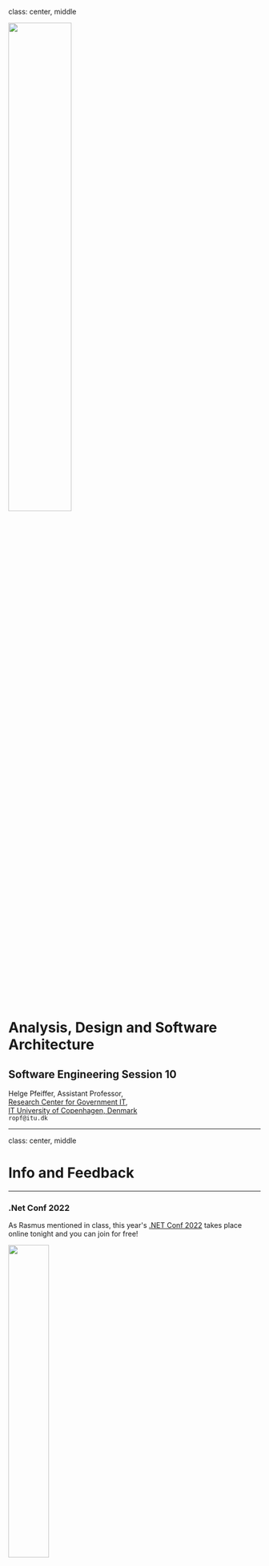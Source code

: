 class: center, middle

<img src="https://www.saa-authors.eu/picture/739/ftw_768/saa-mtcwmza4nzq5mq.jpg" width="50%">

# Analysis, Design and Software Architecture

## Software Engineering Session 10

Helge Pfeiffer, Assistant Professor,<br>
[Research Center for Government IT](https://www.itu.dk/forskning/institutter/institut-for-datalogi/forskningscenter-for-offentlig-it),<br> 
[IT University of Copenhagen, Denmark](https://www.itu.dk)<br>
`ropf@itu.dk`

---

class: center, middle

# Info and Feedback

---

### .Net Conf 2022

As Rasmus mentioned in class, this year's [.NET Conf 2022](https://www.dotnetconf.net/) takes place online tonight and you can join for free!

<img src="https://www.dotnetconf.net/img/hero-illustration-drone.gif" width="40%">
<img src="https://www.dotnetconf.net/img/hero-illustration-bot.svg" width="100%">

---

### Project

Assignments are over, the project started two weeks ago.

<https://github.com/itu-bdsa/project-description>

  * Some of you are not registered in project groups yet?
  * Not all groups registered their project repository on GitHub yet?

---

### Code Review in the large...

I love that I can see that some of the feedback from last week found its way into your projects! ❤❤❤

---

### Are you a week behind?

Some projects seem to be on the stage of two weeks ago and not of what was described as project work for last week...

---

### Naming is a part of design

`RepositoryRepository` is perhaps not a too good name...

  * Why not?
  * How could it be made more clear?

---

### Use Case vs. Use case Diagram?

  * Remember difference between a Use Case and a Use Case Diagram?
  * What was the more important and the more expressive?

---

### Use Case vs. Use case Diagram?

Is the following a functional or a non-functional requirement:

  > Use the 'libgit2sharp' library to collect git repository data.

---

### Structure of your repositories

  * Is an SQLite DB file part of your repository?

--

  * `.DS_Store` files and similar should be ignored in `.gitignore` and removed from the repository (`git rm`)

--

  * Test repos as ZIP files, some projects still rely on Git repositories in Git repositories.


---

### Commented-out tests

```csharp
/*
[Fact]
public void Update_Existing_Repository_Returns_Response_Updated()
{
    var dbRepo = new DbRepositoryUpdateDTO(_singleCommitRepoPath);
    
...

    response.Should().Be(Response.Updated);
    commit!.SHA.Should().Be(realRepo.Commits.FirstOrDefault()!.Sha);
}
*/
```

--

Commented out tests: Provide a rationale for why they are ignored but in the test suite:

```csharp
[Fact(Skip = "Reason")]
```

```csharp
[Theory(Skip ="Reason")]
```

---

### Design

Which design principle is likely not met by the following code?

```csharp
public static Dictionary<string, List<Commit>> GitLogByAllAuthorsByDate(string dateformat = DateFormatNoTime,
    Pathing pathing = SourceCode)
{
    using var repo = new Repository(GetPath(pathing));

    repo.Commits.QueryBy(new CommitFilter { IncludeReachableFrom = repo.Head, SortBy = CommitSortStrategies.Time });
    
    var commitsByAuthor = new Dictionary<string, List<Commit>>();
    var commitsByDate = new Dictionary<string, int>();

    foreach (Commit commit in repo.Commits)
    {
        
        if (commitsByAuthor.ContainsKey(commit.Author.Name))
        {
            commitsByAuthor[commit.Author.Name].Add(commit);
        }
        else
        {
            commitsByAuthor.Add(commit.Author.Name, new List<Commit> { commit });
        }
    }

    foreach (var item in commitsByAuthor)
    {
        //CommitsByAuthor:
        //Key = Author
        //Value = List of commits
        Console.WriteLine("Number of Commits | Date");
        Console.WriteLine("Author: " + item.Key);

        foreach (var commit in item.Value)
        {
            //value = Commit
            var dateFormatted = commit.Author.When.ToString(dateformat, CultureInfo.InvariantCulture);
            if (commitsByDate.ContainsKey(dateFormatted))
            {
                commitsByDate[dateFormatted]++;
            }
            else
            {
                commitsByDate.Add(dateFormatted, 1);
            }
        }

        foreach (var date in commitsByDate)
        {
            Console.WriteLine(date.Value + " | " + date.Key);
        }
    }

    return commitsByAuthor;
}

```

---

### Design

We do Elektronisk databehandling (EDB), see e.g., https://da.wikipedia.org/wiki/Edb

```
+-------+    +------------+    +--------+
| Input | -> | Processing | -> | Output |
+-------+    +------------+    +--------+
```

That view makes it more easy to see responsibilities.

---

### Design

Which design principle(s) is(/are) likely not met with the following code?

```csharp
public void selectCommits()
{
    Console.WriteLine("Selecting data ...");
    StringBuilder sb = new StringBuilder();
    sb.Append("USE [bdsaproject];");
    sb.Append("SELECT * FROM [dbo].[Commits];");
    String sql = sb.ToString();
    SqlCommand command = new SqlCommand(sql, _connection);
    SqlDataReader reader = command.ExecuteReader();
    while (reader.Read())
    {
        Console.WriteLine("{0} {1} {2} {3}", reader.GetInt32(0), reader.GetString(1), reader.GetDateTime(2).ToShortDateString(), reader.GetInt32(3));
    }
    Console.WriteLine("Data selected.");
}
```

---

### Printing versus Logging

```csharp
Console.WriteLine("Repo is  already in DB...");
```

```csharp
_logger.LogInformation("Repo is  already in DB...", DateTimeOffset.UtcNow);
```

See more on <https://learn.microsoft.com/en-us/dotnet/core/extensions/logging?tabs=command-line>

---

### Tests

Do your tests actually test the functional requirements that you stated in your documentation?

These two artifacts have to be in sync.

---

class: center, middle

# Software Quality

---

### Software Quality?

Now that you started implementing your _GitInsight_ systems, some questions might arise:
 
  * Are your _GitInsight_ systems any good?
  * How good/bad are your _GitInsight_ systems?
  * Is there anything one can do to improve quality of your _GitInsight_ systems?

---

### What is Software Quality?

Generally, _quality_ is defined as:

  > "[...] the totality of characteristics of an entity that bear on its ability to satisfy stated and implied needs."
  >
  > [ISO 8402:1994, Quality management and quality assurance – Vocabulary](https://www.iso.org/standard/20115.html)

---

### What is Software Quality?

For the term _software quality_ industrial standards are quite consistent.

  > **(1)** capability of a software product to satisfy stated and implied needs when used under specified conditions
  >
  > [_Systems and software engineering — Systems and software Quality Requirements and Evaluation (SQuaRE) — Guide to
SQuaRE_, International Organization for Standardization, Geneva, CH, Standard, May 2015](https://www.iso.org/obp/ui/#iso:std:64764:en)
  >
  > **(2)** degree to which a software product satisfies stated and implied needs when used under specified conditions
  >
  > [_Systems and software engineering — Systems and software Quality Requirements and Evaluation (SQuaRE) — System and software quality models_, International Organization for Standardization, Geneva, CH, Standard, May 2015](https://www.iso.org/obp/ui/#iso:std:iso-iec:25010:ed-1:v1:en)
  >
  > **(3)** degree to which a software product meets established requirements
  >
  > [_IEEE 730-2014 IEEE Standard for Software Quality Assurance Processes_](https://standards.ieee.org/standard/730-2014.html)

---

### What is Software Quality?

Various stakeholders have particular and varying quality requirements:

  > Good software should deliver the required functionality and performance to the user and should be maintainable, dependable, and usable.
  >
  > Sommerville, _"Software Engineering"_

---

### Software Quality the Elusive Target

Various stakeholders have particular and varying quality requirements:

  > ... David Gamin studied how quality is perceived in various domains, including philosophy, economics, marketing, and operations management. He concluded that "quality is a complex and multifaceted concept" that can be described from five different perspectives.
  >
  >   * The **transcendental view** sees quality as something that can be recognized but not defined.
  >
  >   * The **user view** sees quality as fitness for purpose.
  >
  >   * The **manufacturing view** sees quality as conformance to specification.
  >
  >   * The **product view** sees quality as tied to inherent characteristics of the product.
  >
  >   * The **value-based view** sees quality as dependent on the amount a customer is willing to pay for it.
  >
  > [Kitchenham et al. 1996 _Software Quality: The Elusive Target_](https://ieeexplore.ieee.org/iel1/52/10198/00476281.pdf)

--

One perspective that is missing in the above but that Sommerville describes in chapter 24.4 is the perspective of *software process quality*, which assumes that the better the process leading to a software product the better the product itself.

---

### How to measure software quality and quality attributes?

As Sommerville states, it is neither easy nor straight forward:

  > Unfortunately, it is difficult to make direct measurements of many of the software quality attributes shown in Figure 24.2. Quality attributes such as **maintainability**, **understandability**, and **usability** are external attributes that relate to how developers and users experience the software. They are affected by **subjective factors**, such as **user experience** and **education**, and they cannot therefore be measured objectively. To make a judgment about these attributes, you have to **measure some internal attributes** of the software (such as its size, complexity, etc.) and **assume that these are related to the quality characteristics** that you are concerned with.
  >
  > Sommerville _"Software Engineering"_

--

<img src="images/se_qual_attributes.png" width="100%">

---

### How to measure software quality and quality attributes?

<img src="images/se_quality_to_metrics.png" width="90%">

Source: Sommerville _"Software Engineering"_

---

### Some example metrics

<img src="images/se_metrics.png" width="100%">

Source: Sommerville _"Software Engineering"_

---

### Some object-oriented example metrics

<img src="images/se_oo_metrics.png" width="80%">

Source: Sommerville _"Software Engineering"_

---

### How to measure software quality and quality attributes?

Since:

  > 2.There are no standards for software metrics or standardized processes for measurement and analysis. Many companies are reluctant to introduce measurement programs until such standards and supporting tools are available.
  >
  > 3.Measurement may require the development and maintenance of specialized software tools. It is difficult to justify the costs of tool development when the returns from measurement are unknown.
  >
  > Sommerville _"Software Engineering"_



---

### Software Quality Models

No "no standards for software metrics or standardized processes for measurement and analysis"?

Since there are many software quality models. Let's have a look at the earliest Boehm's model from 1976 and more recent ones from the ISO 250x0 series of standards.

---

### Boehm 1976 - Quality Model

<img src="images/boehm.png" width="60%">

Source: [Boehm et al. _"Quantitative evaluation of software quality"_](https://dl.acm.org/ft_gateway.cfm?id=807736&type=pdf)

---

### Boehm 1976 - Quality Model

<img src="images/boehm_metrics.png" width="70%">

Source: [Boehm et al. _"Quantitative evaluation of software quality"_](https://dl.acm.org/ft_gateway.cfm?id=807736&type=pdf)

---

### ISO 250x0 - Quality Models

<img src="images/ISO_25000.png" width="60%">

Source: [_ISO/IEC 25000:2014 Systems and software engineering — Systems and software Quality Requirements and Evaluation (SQuaRE) — Guide to SQuaRE_](https://www.iso.org/standard/64764.html)

---

### ISO 25010 - Quality in Use Model

<img src="images/ISO_25010_in_use.png" width="80%">

Source: [ISO/IEC 25010:2011
Systems and software engineering — Systems and software Quality Requirements and Evaluation (SQuaRE) — System and software quality models](https://www.iso.org/standard/35733.html)

---

### ISO 25010 - Product Model

<img src="images/ISO_25010_product.png" width="90%">

Source: [ISO/IEC 25010:2011
Systems and software engineering — Systems and software Quality Requirements and Evaluation (SQuaRE) — System and software quality models](https://www.iso.org/standard/35733.html)


---

### ISO 25023 - Metrics (QMEs)

<img src="images/ISO_25023.png" width="80%">

Here, _operability_ measures where operability is a sub-characteristic of _usability_.

Source: [ISO/IEC 25023:2016
Systems and software engineering — Systems and software Quality Requirements and Evaluation (SQuaRE) — Measurement of system and software product quality](https://www.iso.org/standard/35747.html)

---

### Now, how to asses software quality?

Then one has to define and specify metrics, associate them to the quality attributes of interest, translate these  metrics into precise programs/measures on given artifacts, and define how measured values are aggregated in the end for assessment.

  > The project or organization must start by making a list of nonfunctional requirements that define the "right code." We call this the quality model.
  >
  > Letouzey et al. 2012 _"Managing Technical Debt with the SQALE Method"_

---

### Problematic about Software Quality: "What is Software?"

Remember that _software_ is way more than code!

  > "Software is the collection of all artifacts, which allow (a) suitably educated person(s) with access to specified and suitable hardware to instantiate a running system.
  >
  > Additionally, the collection of such artifacts allow such (a) person(s) to understand and reason about a systems' working and properties and let them understand why the system is as it is and why it behaves the way it does."
  >
  > _Helge's definition of software_

That is, when you want to measure software quality you have to necessarily look at more than just source code.

---

class: center, middle

# Maintainability

---

### Maintainability

As you could already see in the first quality model [Boehm et al. _"Quantitative evaluation of software quality"_](https://dl.acm.org/ft_gateway.cfm?id=807736&type=pdf) _maintainability_ seems to be an important software quality.

<img src="images/boehm.png" width="60%">

Source: [Boehm et al. _"Quantitative evaluation of software quality"_](https://dl.acm.org/ft_gateway.cfm?id=807736&type=pdf)

---

### Maintainability

This is likely due to:

  > M2. Maintenance typically consumes about 40 to 80 percent (60 percent average) of software costs. Therefore, it is probably the most important life cycle phase.
  > 
  > ...
  > 
  > M3. Enhancement is responsible for roughly 60 percent of software maintenance costs. Error correction is roughly 17 percent. So, software maintenance is largely about adding new capability to old software, not about fixing it.
  >
  > ...
  >
  > M5. Most software development tasks and software maintenance tasks are the same—except for the additional maintenance task of "understanding the existing product." This task is the dominant maintenance activity, consuming roughly 30 percent of maintenance time. So, you could claim that maintenance is more difficult than development.
  >
  > [Glass _"Frequently Forgotten Fundamental Facts about Software Engineering"_](http://www.eng.auburn.edu/~kchang/comp6710/readings/Forgotten_Fundamentals_IEEE_Software_May_2001.pdf) 
  
---

### What comprises Maintainance?

  * fixing bugs
  * keeping its systems operational
  * investigating failures
  * adapting it to new platforms
  * modifying it for new use cases
  * repaying technical debt
  * adding new features
  * etc.

Source: Kleppmann _"Designing Data-Intensive Applications"_

---

### Design for Maintainability according to the ISO 25010 Product Model

  * Modularity
  * Reusability 
  * Analysability
  * Modifyability
  * Testability


<img src="images/ISO_25010_product.png" width="90%">


Source: [ISO/IEC 25010:2011
Systems and software engineering — Systems and software Quality Requirements and Evaluation (SQuaRE) — System and software quality models](https://www.iso.org/standard/35733.html)

---

### [_BetterCodeHub_](https://www.bettercodehub.com/) accesses _maintainability_ automatically

Tools like [_BetterCodeHub_](https://www.bettercodehub.com/)/[_Sigrid_](https://www.softwareimprovementgroup.com/solutions/sigrid-software-assurance-platform/) promise to assess _maintainability_ via the following ten guidelines via static analysis rules:

  1. Write Short Units of Code
  1. Write Simple Units of Code
  1. Write Code Once
  1. Keep Unit Interfaces Small
  1. Separate Concerns in Modules
  1. Couple Architecture Components Loosely
  1. Keep Architecture Components Balanced
  1. Keep Your Codebase Small
  1. Automate Tests
  1. Write Clean Code

Source: [J. Visser et al._Building Maintainable Software, C# Edition: Ten Guidelines for Future-Proof Code_](https://www.labunix.uqam.ca/~tremblay_gu/MGL7460/Liens/Building_Maintainable_Software_SIG.pdf):
  
---

### Design for Maintainability (Kleppmann "Designing Data-Intensive Applications")

...minimize pain during maintenance, and thus avoid creating legacy software ourselves.

  * a) **Operability**
    Make it easy for operations teams to keep the system running smoothly.
  * b) **Simplicity**
    Make it easy for new engineers to understand the system, by removing as much complexity as possible from the system. (Note this is not the same as simplicity of the user interface.)
  * c) **Evolvability**
    Make it easy for engineers to make changes to the system in the future, adapting it for unanticipated use cases as requirements change. Also known as extensibility, modifiability, or plasticity.
    
---

### a) Operability: Making Life Easy for Operations

Support your operations team by providing support to:

  * Monitor the health of the system
  * Quickly restore a service if it goes into a bad state
  * Track down the cause of problems, such as system failures, degraded performance, etc
  * Keep software and platforms up to date
  * Observe how different systems affect each other
  * Anticipate future problems and solve them before they occur (e.g., capacity planning)
  * Establish good practices and tools for deployment, configuration management, etc.
  * Perform complex maintenance tasks, such as moving an application from one platform to another
  * Preserve the group’s knowledge about the system, even as individual people come and go

---

### a) Operability: Making Life Easy for Operations

Good operability means making routine tasks easy:

  * Provide good monitoring to make runtime behavior and system internals visible
  * Provide good support for automation and integration with standard tools
  * Avoid dependency on individual machines
  * Provide good documentation and an easy-to-understand operational model
  * Provide good default behavior, but allow administrators to override defaults when needed
  * Provide self-healing where appropriate
  * Exhibiting predictable behavior, minimizing surprises

---

### b) Simplicity: Managing Complexity

Many of the consecutive and reckless fixes applied to a system, will eventually create a _"big ball of mud"_:

<iframe
    width="100%"
    height="350"
    src="http://laputan.org/mud/mud.html#Abstract"
    frameborder="0"
    allowfullscreen
></iframe>

---

#### Do I have a _"big ball of mud"_?

  * **hacks aimed at solving performance problems**
  * tight coupling of modules
  * tangled dependencies
  * inconsistent naming and terminology
  * explosion of the state space
  
Issues with the _"big ball of mud"_:

  * budgets and schedules are often overrun. 
  * risk of introducing bugs when making a change
  
<!--
removing accidental complexity with the help of abstraction
-->

---

### c) Evolvability: Making Change Easy

  * unlikely that your system’s requirements will remain unchanged forever
  * keeping things operational and simple as described above allows for evolvability
  
  
  
----------

The notes on maintainability above come from chapter 1 _Maintainability_ p.18ff in _Designing Data-Intensive Applications_ by Martin Kleppmann.
  
---

class: center, middle

# Technical Debt

---

### Technical Debt?

  > "Shipping first time code is like going into debt. A little debt speeds development so long as it is paid back promptly with a rewrite. ... The danger occurs when the debt is not repaid. Every minute spent on not-quite-right code counts as interest on that debt."
  >
  > Cunningham 1992 _"The WyCash Portfolio Management System"_
  
--

  - As in the saying *one man's meat is another man's poison*, we do not have generally true measures for software quality, i.e., *quite-right*, see e.g., Kitchenham 1996, Boehm 1976.

  - Often code quality is domain specific as for example stated in the ISO 25000 standard: 
  > "for interactive consumer software, such as word processor, usability and co-existence with other software, such as mailing software, is considered important. For Internet and open systems, security and interoperability are most important."
  >
  > ISO 25000

---

### Technical Debt?


Unfortunately, Technical Debt (TD) is an overloaded metaphor that is used to describe:

  > “technical compromises that are expedient in the short term, but that create a technical context that increases complexity and cost in the long term”
  >
  > Avgeriou et al. [_“Managing technical debt in software engineering (dagstuhl seminar 16162)”_](https://drops.dagstuhl.de/opus/volltexte/2016/6693/pdf/dagrep_v006_i004_p110_s16162.pdf)

--

  - TD is:
  
  > "the cost of the effort required to fix problems that remain in the code when an application is released to operation."
  >
  > [Sappidi et al. 2010 _"CAST Worldwide 1141 Application Software Quality Study"_](https://www.agilealliance.org/wp-content/uploads/2016/01/CAST_2010AnnualReport_KeyFindings_WebFinal.pdf)

--

  - TD is:
  > "a metaphor for the accumulation of unresolved issues in a software project'"
  >
  > Birchall _"Re-Engineering Legacy Software"_

--

  > "the difference between what was promised and what was actually delivered." 
  >
  > [Radigan](https://www.atlassian.com/agile/software-development/technical-debt)

---

### Technical Debt is really:

  > Simply put, ur-technical debt arises when my ideas diverge from my code. That divergence is inevitable with an iterative process.
  >
--
  > [...]
  >
  > When you choose an iterative process, you use that time to deliver several partial solutions. You don’t understand the full requirements until the last iteration, so for most of the year, the ideas in your head are partial. The code embodies your partial understanding because it cannot be more insightful than the ideas in your head. The original paper argues that this is ok, as long as you don’t leave the code in that state forever, and it introduces the debt metaphor
  > 
--
  > [...]
  >
  > As you tackle new requirements, your understanding changes. Cunningham called this consolidation of ideas. New abstractions emerge, either arising from better understanding of the problem or from recognizing a more suitable design as the solution. When using iterative development, this consolidation happens repeatedly across iterations.
  >
  > [G. Fairbanks _"Ur-Technical Debt"_](https://ieeexplore.ieee.org/stamp/stamp.jsp?arnumber=9121630)

---

### Technical Debt is not:


  > technical debt is not bad code, code written by novices, or expedient hacks.
  >
  > [G. Fairbanks _"Ur-Technical Debt"_](https://ieeexplore.ieee.org/stamp/stamp.jsp?arnumber=9121630)

--

  > I’m never in favor of writing code poorly, but I am in favor of writing code to reflect your current understanding of a problem even if that understanding is partial. If you knowingly write hacky code, or you allow inexperienced developers to use their first draft code, you undermine the very thing that makes iterative development viable.
  > 
  > [W. Cunningham _"Ward explains the tech debt metaphor"_](https://www.youtube.com/watch?v=pqeJFYwnkjE)

<!--   > We believe this process
leads to the most appropriate product
in the shortest possible time. ... The
modularity offered by objects and the
practice of consolidation make the al-
ternative, incremental growth, both
feasible and desirable ....” -->

---

### What can we do about SW Quality, Maintainability, and TD?

Some things we can do:
    
  * Introduce certain practices in our development process
  * Introduce quality gates (and tools that check them) into our build processes
    - In your projects these are encoded in your test suites.

---

### Practices for Software Quality

  * Pair programming
  * Test-driven development
  * Code reviews

---

### Pair programming?

  > Code is written by pairs of programmers working together at the same workstation. One member of each pair drives the keyboard and types the code. The other member of the pair watches the code being typed, finding errors and improvements. The two interact intensely. Both are completely engaged in the act of writing software.
  >
  > The roles change frequently. If the driver gets tired or stuck, the pair partner grabs the keyboard and starts to drive. The keyboard will move back and forth between them several times in an hour. The resultant code is designed and authored by both members. Neither can take more than half the credit.
  >
  > R. Martin _"Agile Principles, Patterns, and Practices in C#"_

---

### Pair programming benefits

  > By  working  in tandem,  the  pairs  completed their  assignments 40% to 50% faster.
  >
  > [L. Williams et al. _"Strengthening the Case for Pair Programming"_](https://ieeexplore.ieee.org/stamp/stamp.jsp?arnumber=854064)
 
--

  > The top benefit was fewer bugs in the source code. One person 
said "it greatly reduces bug numbers." Simple bugs were found 
and fixed, as one respondent reported, "there are fewer 'petty'
bugs." In addition, respondents speculated that the longer bugs 
live in the code, the more difficult they are to fix. Using pair programming, "bugs are spotted earlier" in the development process, 
and "may prevent bugs before [they are] deeply embedded."
  > 
  > A. Begel et al. [_"Pair programming: what's in it for me?"_](https://www.researchgate.net/profile/Andrew-Begel/publication/221494979_Pair_Programming_What%27s_in_it_for_Me/links/0c960522018d66773d000000/Pair-Programming-Whats-in-it-for-Me.pdf)

--

  > for a development-time cost of about 15%, pair programming improves design quality, reduces defects, reduces staffing risk, enhances technical skills, improves team communications and is considered more enjoyable at statistically significant levels.
  >
  > A. Cockburn et al. [_"The Costs and Benefits of Pair Programming"_](https://collaboration.csc.ncsu.edu/laurie/Papers/XPSardinia.PDF)

---

### Code review benefits
  
  > At a cost of 1-2% of the project, a 40% decrease in the number of issues  was  found.
  >
  > R.A. Baker Jr [_"Code reviews enhance software quality"_](https://dl.acm.org/doi/pdf/10.1145/253228.253461)

--

  > Findings  show  that  unreviewed  commits  (i.e., commits  that did  not  undergo  a  review  process)  have  over  two  times  more chances of introducing bugs than reviewed commits (i.e., commits that  underwent  a  review  process).  In  addition,  code  committed after  review  has  a  substantially  higher  readability  with  respect to  unreviewed  code.
  >
  > G. Bavota et al. [_"Four eyes are better than two: On the impact of code reviews on software quality"_](http://citeseerx.ist.psu.edu/viewdoc/download?doi=10.1.1.709.2980&rep=rep1&type=pdf)

--

  > we find that both code review coverage and participation share a significant link with software quality. Low code review coverage and participation are estimated to produce components with up to two and five additional post-release defects respectively. Our results empirically confirm the intuition that poorly reviewed code has a negative impact on software quality [...]
  >
  > S. McIntosh [_"The impact of code review coverage and code review participation on software quality: a case study of the Qt, VTK, and ITK projects"_](https://dl.acm.org/doi/abs/10.1145/2597073.2597076)

---

### Test-driven development

  > The first and most obvious effect is that every single function of the program has tests that verify its operation. This suite of tests acts as a backstop for further development. It tells us whenever we inadvertently break some existing functionality. We can add functions to the program or change the structure of the program without fear that in the process, we will break something important. The tests tell us that the program is still behaving properly. We are thus much freer to make changes and improvements to our program.
  >
  > A more important but less obvious effect is that the act of writing the test first forces us into a different point of view. We must view the program we are about to write from the vantage point of a caller of that program. Thus, we are immediately concerned with the interface of the program as well as its function. By writing the test first, we design the software to be conveniently callable.
  >
  > What’s more, by writing the test first, we force ourselves to design the program to be testable. Designing the program to be callable and testable is remarkably important. In order to be callable and testable, the software has to be decoupled from its surroundings. Thus, the act of writing tests first forces us to decouple the software!
  >
  > R. Martin _"Agile Principles, Patterns, and Practices in C#"_

---


### Your turn!

![](https://i.gifer.com/6E2.gif)

  * Go to the exercise session.
  * Register your project groups and project repositories if not done yet, see <https://github.com/itu-bdsa/project-description#week-zero-week-45>
  * Work on the project, see <https://github.com/itu-bdsa/project-description>
